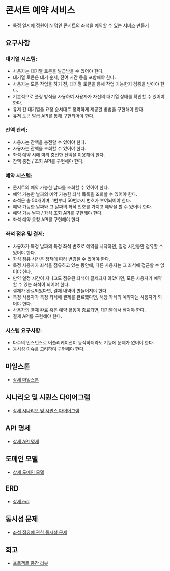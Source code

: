 # 콘서트 예약 서비스
- 특정 일시에 정원이 N 명인 콘서트의 좌석을 예약할 수 있는 서비스 만들기

## 요구사항
### 대기열 시스템:
- 사용자는 대기열 토큰을 발급받을 수 있어야 한다.
- 대기열 토큰은 대기 순서, 잔여 시간 등을 포함해야 한다.
- 사용자는 모든 작업을 하기 전, 대기열 토큰을 통해 작업 가능한지 검증을 받아야 한다.
- 기본적으로 폴링 방식을 사용하여 사용자가 자신의 대기열 상태를 확인할 수 있어야 한다.
- 유저 간 대기열을 요청 순서대로 정확하게 제공할 방법을 구현해야 한다.
- 유저 토큰 발급 API를 통해 구현되어야 한다.

### 잔액 관리:
- 사용자는 잔액을 충전할 수 있어야 한다.
- 사용자는 잔액을 조회할 수 있어야 한다.
- 좌석 예약 시에 미리 충전한 잔액을 이용해야 한다.
- 잔액 충전 / 조회 API를 구현해야 한다.

### 예약 시스템:
- 콘서트의 예약 가능한 날짜를 조회할 수 있어야 한다.
- 예약 가능한 날짜의 예약 가능한 좌석 목록을 조회할 수 있어야 한다.
- 좌석은 총 50개이며, 1번부터 50번까지 번호가 부여되어야 한다.
- 예약 가능한 날짜와 그 날짜의 좌석 번호를 가지고 예약을 할 수 있어야 한다.
- 예약 가능 날짜 / 좌석 조회 API를 구현해야 한다.
- 좌석 예약 요청 API를 구현해야 한다.

### 좌석 점유 및 결제:
- 사용자가 특정 날짜의 특정 좌석 번호로 예약을 시작하면, 일정 시간동안 점유할 수 있어야 한다.
- 좌석 점유 시간은 정책에 따라 변경될 수 있어야 한다.
- 특정 사용자가 좌석을 점유하고 있는 동안에, 다른 사용자는 그 좌석에 접근할 수 없어야 한다.
- 만약 일정 시간이 지나고도 점유된 좌석이 결제되지 않았다면, 모든 사용자가 예약할 수 있는 좌석이 되어야 한다.
- 결제가 완료되었다면, 결제 내역이 만들어져야 한다.
- 특정 사용자가 특정 좌석에 결제를 완료했다면, 해당 좌석의 예약자는 사용자가 되어야 한다.
- 사용자의 결제 완료 혹은 예약 활동이 종료되면, 대기열에서 빠져야 한다.
- 결제 API를 구현해야 한다.

### 시스템 요구사항:
- 다수의 인스턴스로 어플리케이션이 동작하더라도 기능에 문제가 없어야 한다.
- 동시성 이슈를 고려하여 구현해야 한다.


## 마일스톤

- [상세 마일스톤](./docs/milestone.md)

## 시나리오 및 시퀀스 다이어그램

- [상세 시나리오 및 시퀀스 다이어그램](./docs/scenario.md)

## API 명세

- [상세 API 명세](./docs/api_documents.md)

## 도메인 모델

- [상세 도메인 모델](./docs/domain_models.md)

## ERD

- [상세 erd](./docs/erd.md)

## 동시성 문제
- [좌석 점유에 관한 동시성 문제](./docs/report_of_race_condition.md)

## 회고

- [프로젝트 중간 리뷰](./docs/half-review.md)